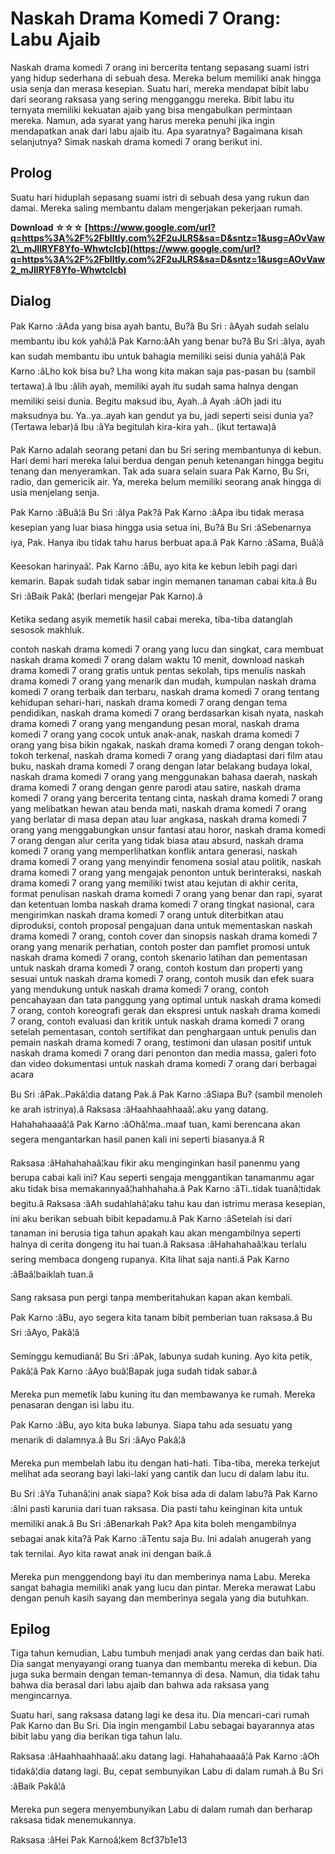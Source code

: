 # Naskah Drama Komedi 7 Orang: Labu Ajaib
 
Naskah drama komedi 7 orang ini bercerita tentang sepasang suami istri yang hidup sederhana di sebuah desa. Mereka belum memiliki anak hingga usia senja dan merasa kesepian. Suatu hari, mereka mendapat bibit labu dari seorang raksasa yang sering mengganggu mereka. Bibit labu itu ternyata memiliki kekuatan ajaib yang bisa mengabulkan permintaan mereka. Namun, ada syarat yang harus mereka penuhi jika ingin mendapatkan anak dari labu ajaib itu. Apa syaratnya? Bagaimana kisah selanjutnya? Simak naskah drama komedi 7 orang berikut ini.
  
## Prolog
 
Suatu hari hiduplah sepasang suami istri di sebuah desa yang rukun dan damai. Mereka saling membantu dalam mengerjakan pekerjaan rumah.
 
**Download ☆☆☆ [https://www.google.com/url?q=https%3A%2F%2Fblltly.com%2F2uJLRS&sa=D&sntz=1&usg=AOvVaw2\_mJIlRYF8Yfo-Whwtclcb](https://www.google.com/url?q=https%3A%2F%2Fblltly.com%2F2uJLRS&sa=D&sntz=1&usg=AOvVaw2_mJIlRYF8Yfo-Whwtclcb)**


  
## Dialog
 
Pak Karno :âAda yang bisa ayah bantu, Bu?â
 Bu Sri : âAyah sudah selalu membantu ibu kok yahâ¦â
 Pak Karno:âAh yang benar bu?â
 Bu Sri :âIya, ayah kan sudah membantu ibu untuk bahagia memiliki seisi dunia yahâ¦â
 Pak Karno :âLho kok bisa bu? Lha wong kita makan saja pas-pasan bu (sambil tertawa).â
 Ibu :âIih ayah, memiliki ayah itu sudah sama halnya dengan memiliki seisi dunia. Begitu maksud ibu, Ayah..â
 Ayah :âOh jadi itu maksudnya bu. Ya..ya..ayah kan gendut ya bu, jadi seperti seisi dunia ya? (Tertawa lebar)â
 Ibu :âYa begitulah kira-kira yah.. (ikut tertawa)â
  
Pak Karno adalah seorang petani dan bu Sri sering membantunya di kebun. Hari demi hari mereka lalui berdua dengan penuh ketenangan hingga begitu tenang dan menyeramkan. Tak ada suara selain suara Pak Karno, Bu Sri, radio, dan gemericik air. Ya, mereka belum memiliki seorang anak hingga di usia menjelang senja.
  
Pak Karno :âBuâ¦â
 Bu Sri :âIya Pak?â
 Pak Karno :âApa ibu tidak merasa kesepian yang luar biasa hingga usia setua ini, Bu?â
 Bu Sri :âSebenarnya iya, Pak. Hanya ibu tidak tahu harus berbuat apa.â
 Pak Karno :âSama, Buâ¦â
  
Keesokan harinyaâ¦.
 Pak Karno :âBu, ayo kita ke kebun lebih pagi dari kemarin. Bapak sudah tidak sabar ingin memanen tanaman cabai kita.â
 Bu Sri :âBaik Pakâ¦ (berlari mengejar Pak Karno).â
  
Ketika sedang asyik memetik hasil cabai mereka, tiba-tiba datanglah sesosok makhluk.
 
contoh naskah drama komedi 7 orang yang lucu dan singkat,  cara membuat naskah drama komedi 7 orang dalam waktu 10 menit,  download naskah drama komedi 7 orang gratis untuk pentas sekolah,  tips menulis naskah drama komedi 7 orang yang menarik dan mudah,  kumpulan naskah drama komedi 7 orang terbaik dan terbaru,  naskah drama komedi 7 orang tentang kehidupan sehari-hari,  naskah drama komedi 7 orang dengan tema pendidikan,  naskah drama komedi 7 orang berdasarkan kisah nyata,  naskah drama komedi 7 orang yang mengandung pesan moral,  naskah drama komedi 7 orang yang cocok untuk anak-anak,  naskah drama komedi 7 orang yang bisa bikin ngakak,  naskah drama komedi 7 orang dengan tokoh-tokoh terkenal,  naskah drama komedi 7 orang yang diadaptasi dari film atau buku,  naskah drama komedi 7 orang dengan latar belakang budaya lokal,  naskah drama komedi 7 orang yang menggunakan bahasa daerah,  naskah drama komedi 7 orang dengan genre parodi atau satire,  naskah drama komedi 7 orang yang bercerita tentang cinta,  naskah drama komedi 7 orang yang melibatkan hewan atau benda mati,  naskah drama komedi 7 orang yang berlatar di masa depan atau luar angkasa,  naskah drama komedi 7 orang yang menggabungkan unsur fantasi atau horor,  naskah drama komedi 7 orang dengan alur cerita yang tidak biasa atau absurd,  naskah drama komedi 7 orang yang memperlihatkan konflik antara generasi,  naskah drama komedi 7 orang yang menyindir fenomena sosial atau politik,  naskah drama komedi 7 orang yang mengajak penonton untuk berinteraksi,  naskah drama komedi 7 orang yang memiliki twist atau kejutan di akhir cerita,  format penulisan naskah drama komedi 7 orang yang benar dan rapi,  syarat dan ketentuan lomba naskah drama komedi 7 orang tingkat nasional,  cara mengirimkan naskah drama komedi 7 orang untuk diterbitkan atau diproduksi,  contoh proposal pengajuan dana untuk mementaskan naskah drama komedi 7 orang,  contoh cover dan sinopsis naskah drama komedi 7 orang yang menarik perhatian,  contoh poster dan pamflet promosi untuk naskah drama komedi 7 orang,  contoh skenario latihan dan pementasan untuk naskah drama komedi 7 orang,  contoh kostum dan properti yang sesuai untuk naskah drama komedi 7 orang,  contoh musik dan efek suara yang mendukung untuk naskah drama komedi 7 orang,  contoh pencahayaan dan tata panggung yang optimal untuk naskah drama komedi 7 orang,  contoh koreografi gerak dan ekspresi untuk naskah drama komedi 7 orang,  contoh evaluasi dan kritik untuk naskah drama komedi 7 orang setelah pementasan,  contoh sertifikat dan penghargaan untuk penulis dan pemain naskah drama komedi 7 orang,  testimoni dan ulasan positif untuk naskah drama komedi 7 orang dari penonton dan media massa,  galeri foto dan video dokumentasi untuk naskah drama komedi 7 orang dari berbagai acara
  
Bu Sri :âPak..Pakâ¦dia datang Pak.â
 Pak Karno :âSiapa Bu? (sambil menoleh ke arah istrinya).â
 Raksasa :âHaahhaahhaaâ¦.aku yang datang. Hahahahaaaâ¦â
 Pak Karno :âOhâ¦ma..maaf tuan, kami berencana akan segera mengantarkan hasil panen kali ini seperti biasanya.â
 R

Raksasa :âHahahahaâ¦kau fikir aku menginginkan hasil panenmu yang berupa cabai kali ini? Kau seperti sengaja menggantikan tanamanmu agar aku tidak bisa memakannyaâ¦hahhahaha.â
 Pak Karno :âTi..tidak tuanâ¦tidak begitu.â
 Raksasa :âAh sudahlahâ¦aku tahu kau dan istrimu merasa kesepian, ini aku berikan sebuah bibit kepadamu.â
 Pak Karno :âSetelah isi dari tanaman ini berusia tiga tahun apakah kau akan mengambilnya seperti halnya di cerita dongeng itu hai tuan.â
 Raksasa :âHahahahaâ¦kau terlalu sering membaca dongeng rupanya. Kita lihat saja nanti.â
 Pak Karno :âBaâ¦baiklah tuan.â
  
Sang raksasa pun pergi tanpa memberitahukan kapan akan kembali.
  
Pak Karno :âBu, ayo segera kita tanam bibit pemberian tuan raksasa.â
 Bu Sri :âAyo, Pakâ¦â
  
Seminggu kemudianâ¦
 Bu Sri :âPak, labunya sudah kuning. Ayo kita petik, Pakâ¦â
 Pak Karno :âAyo buâ¦Bapak juga sudah tidak sabar.â
  
Mereka pun memetik labu kuning itu dan membawanya ke rumah. Mereka penasaran dengan isi labu itu.
  
Pak Karno :âBu, ayo kita buka labunya. Siapa tahu ada sesuatu yang menarik di dalamnya.â
 Bu Sri :âAyo Pakâ¦â
  
Mereka pun membelah labu itu dengan hati-hati. Tiba-tiba, mereka terkejut melihat ada seorang bayi laki-laki yang cantik dan lucu di dalam labu itu.
  
Bu Sri :âYa Tuhanâ¦ini anak siapa? Kok bisa ada di dalam labu?â
 Pak Karno :âIni pasti karunia dari tuan raksasa. Dia pasti tahu keinginan kita untuk memiliki anak.â
 Bu Sri :âBenarkah Pak? Apa kita boleh mengambilnya sebagai anak kita?â
 Pak Karno :âTentu saja Bu. Ini adalah anugerah yang tak ternilai. Ayo kita rawat anak ini dengan baik.â
  
Mereka pun menggendong bayi itu dan memberinya nama Labu. Mereka sangat bahagia memiliki anak yang lucu dan pintar. Mereka merawat Labu dengan penuh kasih sayang dan memberinya segala yang dia butuhkan.
  
## Epilog
 
Tiga tahun kemudian, Labu tumbuh menjadi anak yang cerdas dan baik hati. Dia sangat menyayangi orang tuanya dan membantu mereka di kebun. Dia juga suka bermain dengan teman-temannya di desa. Namun, dia tidak tahu bahwa dia berasal dari labu ajaib dan bahwa ada raksasa yang mengincarnya.
  
Suatu hari, sang raksasa datang lagi ke desa itu. Dia mencari-cari rumah Pak Karno dan Bu Sri. Dia ingin mengambil Labu sebagai bayarannya atas bibit labu yang dia berikan tiga tahun lalu.
  
Raksasa :âHaahhaahhaaâ¦.aku datang lagi. Hahahahaaaâ¦â
 Pak Karno :âOh tidakâ¦dia datang lagi. Bu, cepat sembunyikan Labu di dalam rumah.â
 Bu Sri :âBaik Pakâ¦â
  
Mereka pun segera menyembunyikan Labu di dalam rumah dan berharap raksasa tidak menemukannya.
  
Raksasa :âHei Pak Karnoâ¦kem
 8cf37b1e13
 
